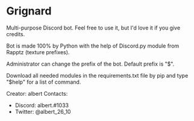 # Grignard
Multi-purpose Discord bot. Feel free to use it, but I'd love it if you give credits.

Bot is made 100% by Python with the help of Discord.py module from Rapptz (texture prefixes).

Administrator can change the prefix of the bot. Default prefix is "$".

Download all needed modules in the requirements.txt file by pip and type "$help" for a list of command.

Creator: albert
Contacts: 
- Discord: albert.#1033
- Twitter: @albert_26_10

